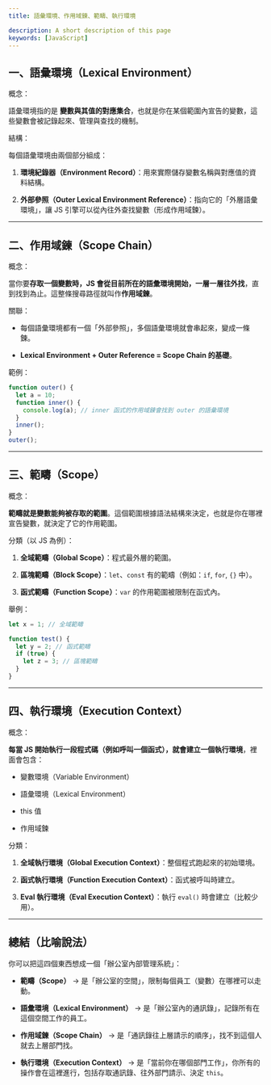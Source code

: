 ```yaml
---
title: 語彙環境、作用域鍊、範疇、執行環境

description: A short description of this page
keywords: [JavaScript]
---
```


## 一、語彙環境（Lexical Environment）

 概念：

語彙環境指的是 **變數與其值的對應集合**，也就是你在某個範圍內宣告的變數，這些變數會被記錄起來、管理與查找的機制。

 結構：

每個語彙環境由兩個部分組成：

1. **環境紀錄器（Environment Record）**：用來實際儲存變數名稱與對應值的資料結構。

2. **外部參照（Outer Lexical Environment Reference）**：指向它的「外層語彙環境」，讓 JS 引擎可以從內往外查找變數（形成作用域鍊）。

---

##  二、作用域鍊（Scope Chain）

 概念：

當你要**存取一個變數時，JS 會從目前所在的語彙環境開始，一層一層往外找**，直到找到為止。這整條搜尋路徑就叫作**作用域鍊**。

 關聯：

- 每個語彙環境都有一個「外部參照」，多個語彙環境就會串起來，變成一條鍊。

- **Lexical Environment + Outer Reference = Scope Chain 的基礎**。

範例：

```javascript
function outer() {
  let a = 10;
  function inner() {
    console.log(a); // inner 函式的作用域鍊會找到 outer 的語彙環境
  }
  inner();
}
outer();
```

---

##  三、範疇（Scope）

 概念：

**範疇就是變數能夠被存取的範圍**。這個範圍根據語法結構來決定，也就是你在哪裡宣告變數，就決定了它的作用範圍。

 分類（以 JS 為例）：

1. **全域範疇（Global Scope）**：程式最外層的範圍。

2. **區塊範疇（Block Scope）**：`let`、`const` 有的範疇（例如：`if`, `for`, `{}` 中）。

3. **函式範疇（Function Scope）**：`var` 的作用範圍被限制在函式內。

 舉例：

```javascript
let x = 1; // 全域範疇

function test() {
  let y = 2; // 函式範疇
  if (true) {
    let z = 3; // 區塊範疇
  }
}
```

---

## 四、執行環境（Execution Context）

 概念：

**每當 JS 開始執行一段程式碼（例如呼叫一個函式），就會建立一個執行環境**，裡面會包含：

- 變數環境（Variable Environment）

- 語彙環境（Lexical Environment）

- this 值

- 作用域鍊

 分類：

1. **全域執行環境（Global Execution Context）**：整個程式跑起來的初始環境。

2. **函式執行環境（Function Execution Context）**：函式被呼叫時建立。

3. **Eval 執行環境（Eval Execution Context）**：執行 `eval()` 時會建立（比較少用）。

---

## 總結（比喻說法）

你可以把這四個東西想成一個「辦公室內部管理系統」：

- **範疇（Scope）** → 是「辦公室的空間」，限制每個員工（變數）在哪裡可以走動。

- **語彙環境（Lexical Environment）** → 是「辦公室內的通訊錄」，記錄所有在這個空間工作的員工。

- **作用域鍊（Scope Chain）** → 是「通訊錄往上層請示的順序」，找不到這個人就去上層部門找。

- **執行環境（Execution Context）** → 是「當前你在哪個部門工作」，你所有的操作會在這裡進行，包括存取通訊錄、往外部門請示、決定 `this`。
